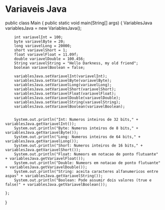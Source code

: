 # Variaveis Java

public class Main {
    public static void main(String[] args) {
        VariablesJava variablesJava = new VariablesJava();

        int variavelInt = 100;
        byte variavelByte = 20;
        long variavelLong = 20000;
        short variavelShort = 1;
        float variavelFloat = 11.09f;
        double variavelDouble = 100.456;
        String variavelString = "Hello Darkness, my old friend";
        boolean variavelBoolean = false;

        variablesJava.setVariavelInt(variavelInt);
        variablesJava.setVariavelByte(variavelByte);
        variablesJava.setVariavelLong(variavelLong);
        variablesJava.setVariavelShort(variavelShort);
        variablesJava.setVariavelFloat(variavelFloat);
        variablesJava.setVariavelDouble(variavelDouble);
        variablesJava.setVariavelString(variavelString);
        variablesJava.setVariavelBoolean(variavelBoolean);


        System.out.println("Int: Numeros inteiros de 32 bits," + variablesJava.getVariavelInt());
        System.out.println("Byte: Numeros inteiros de 8 bits," + variablesJava.getVariavelByte());
        System.out.println("Long: Numeros inteiros de 64 bits," + variablesJava.getVariavelLong());
        System.out.println("Short: Numeros inteiros de 16 bits," + variablesJava.getVariavelShort());
        System.out.println("Float: Numeors em notacao de ponto flutuante" + variablesJava.getVariavelFloat());
        System.out.println("Double: Numeors em notacao de ponto flutuante" + variablesJava.getVariavelDouble());
        System.out.println("String: aceita caracteres alfanumericos entre aspas" + variablesJava.getVariavelString());
        System.out.println("Boolean: Pode assumir dois valores (true e false)" + variablesJava.getVariavelBoolean());

    };
}
